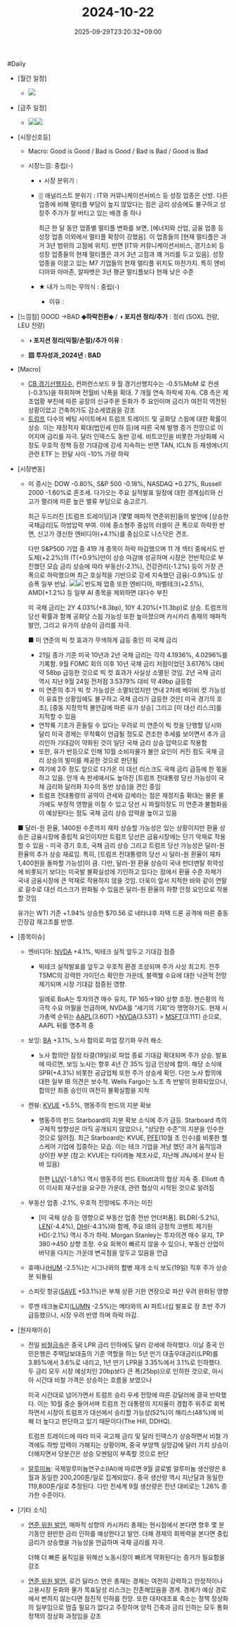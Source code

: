 ﻿---
title: "2024-10-22"
date: 2025-09-29T23:20:32+09:00
lastmod: 2025-10-02T20:04:55+09:00
type: docs
sidebar:
  open: true
weight: 16
---
<div style="display:none">
  <meta property="article:published_time" content="2025-09-29T14:20:32Z" />
  <meta property="article:modified_time" content="2025-10-02T11:04:55Z" />
</div>
#Daily 

- [월간 일정]
	- ![](Pasted%20image%2020241018150216.png)

- [금주 일정]
	- ![](Pasted%20image%2020241018150150.png)![](Pasted%20image%2020241018153520.png)

- [시장신호등]
	- Macro: Good is Good / Bad is Good / Bad is Bad / Good is Bad
	  
	- 시장느낌: 중립(-)
	  
		- ◐ 시장 분위기 : 
		  
		- ▒ 애널리스트 분위기 : IT와 커뮤니케이션서비스 등 성장 업종은 선방. 다른 업종에 비해 멀티플 부담이 높지 않았다는 점은 금리 상승에도 불구하고 성장주 주가가 잘 버티고 있는 배경 중 하나
		  
		  최근 한 달 동안 업종별 멀티플 변화를 보면, [에너지와 산업, 금융 업종 등 성장 업종 이외에서 멀티플 확장이 강했음]. 이 업종들의 [현재 멀티플은 과거 3년 범위의 고점에 위치]. 반면 [IT와 커뮤니케이션서비스, 경기소비 등 성장 업종들의 현재 멀티플은 과거 3년 고점과 꽤 거리를 두고 있음]. 성장 업종을 이끌고 있는 M7 기업들의 현재 멀티플 위치도 마찬가지. 특히 엔비디아와 아마존, 알파벳은 3년 평균 멀티플보다 현재 낮은 수준
		  
		- ★ 내가 느끼는 무의식 : 중립(-)
			- 이유 : 

- [느낌점] GOOD →BAD **◈하락전환◈** / **◑ 포지션 정리/추가** : 정리  (SOXL 전량,  LEU 전량)
  
	- **◑ 포지션 정리(익절/손절)/추가 이유** : 
	  
	- **▨ 투자성과_2024년 :  BAD**

- [Macro]
	- [CB 경기선행지수](/industry-study/cb-경기선행지수/), 컨퍼런스보드 9 월 경기선행지수는 -0.5%MoM 로 컨센(-0.3%)을 하회하며 전월비 낙폭을 확대. 7 개월 연속 하락세 지속. CB 측은 제조업황 부진에 따른 공장의 신규주문 둔화가 주 요인이며 금리가 여전히 역전된 상황이었고 건축허가도 감소세였음을 강조
	- [트럼프](/industry-study/트럼프/) 다수의 베팅 사이트에서 트럼프 트레이드 및 공화당 스윕에 대한 확률이 상승. 이는 재정적자 확대(법인세 인하 등)에 따른 국채 발행 증가 전망으로 이어지며 금리를 자극. 달러 인덱스도 동반 강세. 비트코인을 비롯한 가상화폐 시장도 우호적 정책 등장 기대감에 강세 지속하는 반면 TAN, ICLN 등 재생에너지 관련 ETF 는 한달 사이 -10% 가량 하락

- [시장변동]
	- 미 증시는 DOW -0.80%, S&P 500 -0.18%, NASDAQ +0.27%, Russell 2000 -1.60%로 혼조세. 다가오는 주요 실적발표 일정에 대한 경계심리와 신고가 랠리에 따른 높은 밸류 부담으로 숨고르기. 
	  
	  최근 두드러진 [트럼프 트레이딩]과 [몇몇 매파적 연준위원]들의 발언에 [상승한 국채금리]도 하방압력 부여. 이에 중소형주 중심의 러셀이 큰 폭으로 하락한 반면, 신고가 갱신한 엔비디아(+4.1%)를 중심으로 나스닥은 견조. 
	  
	  다만 S&P500 기업 중 419 개 종목이 하락 마감했으며 11 개 섹터 중에서도 반도체(+2.2%)의 IT(+0.9%)만이 상승 마감에 성공하며 시장은 전반적으로 부진했던 모습 금리 상승에 따라 부동산(-2.1%), 건강관리(-1.2%) 등이 가장 큰 폭으로 하락했으며 최근 호실적을 기반으로 강세 지속했던 금융(-0.9%)도 상승폭 일부 반납. 
	  ![](Pasted%20image%2020241022104231.png)![](Pasted%20image%2020241022104251.png)
	  반도체 업종 또한 엔비디아, 마벨테크(+2.5%), AMD(+1.2%) 등 일부 AI 종목을 제외하면 대다수 부진
	  
	  미 국채 금리는 2Y 4.03%(+8.3bp), 10Y 4.20%(+11.3bp)로 상승. 트럼프의 당선 확률과 함께 공화당 스윕 가능성 또한 높아졌으며 카시카리 총재의 매파적 발언, 그리고 유가의 상승이 금리를 자극. 
	  
	  ■ 미 연준의 빅 컷 효과가 무색하게 급등 중인 미 국채 금리
		- 21일 종가 기준 미국 10년과 2년 국채 금리는 각각 4.1936%, 4.0296%를 기록함. 9월 FOMC 회의 이후 10년 국채 금리 저점이었던 3.6176% 대비 약 58bp 급등한 것으로 빅 컷 효과가 사실상 소멸된 것임. 2년 국채 금리 역시 지난 9월 24일 전저점 3.5379% 대비 약 49bp 급등함
		- 미 연준의 추가 빅 컷 가능성은 소멸되었지만 연내 2차례 베이비 컷 가능성이 유효한 상황임에도 불구하고 국채 금리가 급등한 것은[ 미국 경기의 호조], [중동 지정학적 불안감에 따른 유가 상승] 그리고 [미 대선 리스크]를 지적할 수 있음
		- 연착륙 기조가 흔들릴 수 있다는 우려로 미 연준이 빅 컷을 단행할 당시와 달리 미국 경제는 무착륙이 언급될 정도로 견조한 추세를 보이면서 추가 금리인하 기대감이 약화된 것이 일단 국채 금리 상승 압력으로 작용함
		- 또한, 유가 반등으로 인해 10월 소비자물가 불안 요인이 커진 점도 국채 금리 상승의 빌미를 제공한 것으로 판단됨
		- 여기에 2주 정도 앞으로 다가온 미 대선 리스크도 국채 금리 급등에 한 몫을 하고 있음. 안개 속 판세에서도 높아진 [트럼프 전대통령 당선 가능성이 국채 금리와 달러화 지수의 동반 상승]을 견인 중임
		- 트럼프 전대통령의 공약이 관세와 감세라는 점은 재정지출 확대는 물론 물가에도 부정적 영향을 미칠 수 있고 당선 시 파월의장도 미 연준과 불협화음이 예상된다는 점도 국채 금리 상승 압력을 높이고 있음
		  
	 ■ 달러-원 환율, 1400원 수준까지 재차 상승할 가능성은 있는 상황이지만 환율 상승은 금융시장에 중립적 요인이지만 트럼프 당선은 금융시장에는 단기 악재로 작용할 수 있음
		 - 미국 경기 호조, 국채 금리 상승 그리고 트럼프 당선 가능성은 달러-원 환율의 추가 상승 재료임. 특히, [트럼프 전대통령의 당선 시 달러-원 환율이 재차 1,400원을 돌파할 가능성]이 큼. 다만, 달러-원 환율 상승이 국내 펀더멘탈 취약성에 비롯되기 보다는 미국발 불확실성에 기인하고 있다는 점에서 환율 수준 자체가 국내 금융시장에 큰 악재로 작용하지 않을 것임. 더욱이 앞서 지적한 바와 같이 연말로 갈수로 대선 리스크가 완화될 수 있음은 달러-원 환율의 하향 안정 요인으로 작용할 것임 
	  
	유가는 WTI 기준 +1.94% 상승한 $70.56 로 네타냐후 자택 드론 공격에 따른 중동 긴장감 재고조를 반영.

- [종목이슈]
	- 엔비디아: [NVDA](/company-analysis/nvda/) +4.1%, 빅테크 실적 앞두고 기대감 점증
		- 빅테크 실적발표를 앞두고 우호적 환경 조성되며 주가 사상 최고치. 전주 TSMC의 강력한 가이던스 확인한 가운데, 블랙웰 수요에 대한 낙관적 전망 제기되며 시장 기대감 점증된 영향.
		  
		  일례로 BoA는 투자의견 매수 유지, TP $165→$190 상향 조정. 젠슨황의 적극적 수요 어필을 언급하며, NVDA를 “세기의 기회”라 명명하기도. 현재 시가총액 순위는 [AAPL](/company-analysis/aapl/)(3.60T) >[NVDA](/company-analysis/nvda/)(3.53T) > [MSFT](/company-analysis/msft/)(3.11T) 순으로, AAPL 뒤를 맹추격 중
		  
	- 보잉: [BA](/company-analysis/ba/) +3.1%, 노사 합의로 파업 장기화 우려 해소  
		- 노사 합의안 잠정 타결(19일)로 파업 종료 기대감 확대되며 주가 상승. 발표에 따르면, 보잉 노사는 향후 4년 간 35% 임금 인상에 합의. 해당 소식에 SPR(+4.3%) 비롯한 공급업체 또한 주가 상승세 확인. 다만 노사 합의에 대한 일부 IB 의견은 보수적. Wells Fargo는 노조 측 반발이 완화되었으나, 합의안 최종 승인이 여전히 불확실함을 지적
		  
	- 켄뷰: [KVUE](/company-analysis/kvue/) +5.5%, 행동주의 펀드의 지분 확보
		- 행동주의 펀드 Starboard의 지분 확보 소식에 주가 급등. Starboard 측의 구체적 방향성은 아직 공개되지 않았으나, “상당한 수준”의 지분을 인수한 것으로 알려짐. 최근 Starboard는 KVUE, [PFE](/company-analysis/pfe/)(10월 초 인수)를 비롯한 헬스케어 기업에 집중하는 모습. 이는 테크 기업을 겨냥 했던 과거 움직임과 상이한 부분 (참고: KVUE는 타이레놀 제조사로, 지난해 JNJ에서 분사 된 바 있음)
		  
		  한편 [LUV](/company-analysis/luv/)(-1.8%) 역시 행동주의 펀드 Elliott과의 협상 지속 중. Elliott 측이 이사회 재구성을 요구한 가운데, 관련 협상이 시작된 것으로 알려짐
		  
	- 부동산 업종 -2.1%, 우호적 전망에도 주가는 미진
		- [미 국채 상승 등 영향으로 부동산 업종 전반 언더퍼폼]. BLDR(-5.2%), [LEN](/company-analysis/len/)(-4.4%), [DHI](/company-analysis/dhi/)(-4.3%)와 함께, 주요 IB의 긍정적 코멘트 제기된 HD(-2.1%) 역시 주가 하락. Morgan Stanley는 투자의견 매수 유지, TP $380→$450 상향 조정. 수요 회복이 빠르지 않을 수 있으나, 부동산 산업이 바닥을 다지는 가운데 변곡점을 앞두고 있음을 언급
		  
	- 휴매나([HUM](/company-analysis/hum/) -2.5%)는 시그나와의 합병 재개 소식 보도(19일) 직후 주가 상승분 되돌림
	  
	- 스피릿 항공([SAVE](/company-analysis/save/) +53.1%)은 부채 상환 기한 연장으로 파산 우려 완화된 영향
	  
	- 루멘 테크놀로지([LUMN](/company-analysis/lumn/) -2.5%)는 메타와의 AI 파트너십 발표로 장 초반 주가 급등했으나, 시장 우려 반영 하며 하락 마감.

- [원자재이슈]
	- 전일 [비철금속](/industry-study/비철금속/)은 중국 LPR 금리 인하에도 달러 강세에 하락했다. 이날 중국 인민은행은 주택담보대출의 기준 역할을 하는 5년 만기 대출우대금리(LPR)를 3.85%에서 3.6%로 내리고, 1년 만기 LPR을 3.35%에서 3.1%로 인하했다. 두 금리 모두 시장 예상치인 20bp보다 큰 폭(25bp)으로 인하한 것으로, 아시아 시간대 비철 가격은 상승하는 흐름을 보였으나 
	  
	  미국 시간대로 넘어가면서 트럼프 승리 우세 전망에 따른 강달러에 결국 반락했다. 이는 10월 중순 들어서며 트럼프 전 대통령의 지지율이 경합주 위주로 회복하면서 시장이 트럼프가 대선에서 승리할 가능성(52%)이 해리스(48%)에 비해 더 높다고 판단하고 있기 때문이다(The Hill, DDHQ). 
	  
	  트럼프 트레이드에 따라 미국 국고채 금리 및 달러 인덱스가 상승하면서 비철 가격에도 하방 압력이 가해지는 상황이며, 중국 부양책 실망감에 달러 가치 상승이 더해지면서 당분간은 상승 모멘텀이 부족할 것으로 판단
	  
	- [알루미늄](/industry-study/2산업원자재-산업1비철금속-비철금속-귀금속알루미늄/): 국제알루미늄연구소(IAI)에 따르면 9월 글로벌 알루미늄 생산량은 8월과 동일한 200,200톤/일로 집계되었다. 중국 생산량 역시 지난달과 동일한 119,800톤/일로 추정된다. 다만 전세계 9월 생산량은 전년 대비로는 1.26% 증가한 수준이다.

- [기타 소식]
	- [연준 위원 발언](/industry-study/연준-위원-발언/), 매파적 성향의 카시카리 총재는 현시점에서 본다면 향후 몇 분기동안 완만한 금리 인하를 예상한다고 발언. 더해 경제의 회복력을 본다면 중립금리가 상승했을 가능성을 언급하며 국채 금리를 자극.
	   
	   더해 더 빠른 움직임을 위해선 노동시장이 빠르게 약화된다는 증거가 필요함을 강조
	- [연준 위원 발언](/industry-study/연준-위원-발언/), 로건 달라스 연은 총재는 경제는 여전히 강력하고 안정적이나 고용시장 둔화와 물가 목표달성 리스크는 잔존해있음을 경계. 경제가 예상 경로에서 변하지 않는다면 점진적 인하를 전망. 또한 대차대조표 축소는 정책 정상화의 일부임으로 멈출 필요가 없다고 주장하며 양적 긴축과 금리 인하는 모두 통화정책의 정상화 과정임을 강조
